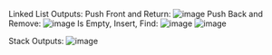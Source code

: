 Linked List Outputs:
    Push Front and Return:
        ![image](https://github.com/user-attachments/assets/4ed0648f-4ce2-4697-a19d-15d2da8fafaa)
    Push Back and Remove:
        ![image](https://github.com/user-attachments/assets/6f47c9ff-df71-4c32-a88e-3cf7d36e4a93)
    Is Empty, Insert, Find:
        ![image](https://github.com/user-attachments/assets/7a6b6ed4-6b5e-425d-abf6-7fb3b113e55b)
        ![image](https://github.com/user-attachments/assets/bac5529c-baca-405d-b633-e3b701df6fc6)

Stack Outputs:
    ![image](https://github.com/user-attachments/assets/34f9dfd6-8b07-438b-9cf0-35b284f5576e)
